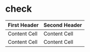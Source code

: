 # check

First Header  | Second Header
------------- | -------------
Content Cell  | Content Cell
Content Cell  | Content Cell
